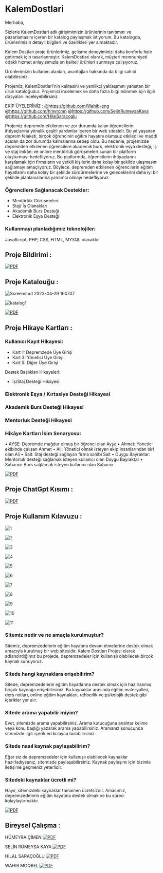 # KalemDostlari

Merhaba,

Sizlerle KalemDostlari adlı girişimimizin ürünlerinin tanıtımını ve pazarlamasını içeren bir katalog paylaşmak istiyorum. Bu katalogda, ürünlerimizin detaylı bilgileri ve özellikleri yer almaktadır.

Kalem Dostları proje ürünlerimiz, gelişme deneyiminizi daha konforlu hale getirmek için tasarlanmıştır. KalemDostlari olarak, müşteri memnuniyeti odaklı hizmet anlayışımızla en kaliteli ürünleri sunmaya çalışıyoruz.

Ürünlerimizin kullanım alanları, avantajları hakkında da bilgi sahibi olabilirsiniz.

Projemiz, KalemDostlari'nin kalitesini ve yenilikçi yaklaşımını yansıtan bir ürün kataloğudur.
Projemizi incelemek ve daha fazla bilgi edinmek için ilgili dosyaları inceleyebilirsiniz

EKİP ÜYELERİMİZ : 
@https://github.com/Wahib-eng @https://github.com/hmyrcmn @https://github.com/SelinRumeysaKaya @https://github.com/HilalSaracoglu

Projemiz depremde etkilenen ve zor durumda kalan öğrencilerin ihtiyaçlarına yönelik
çeşitli yardımlar içeren bir web sitesidir. Bu yıl yaşanan deprem felaketi, birçok
öğrencinin eğitim hayatını olumsuz etkiledi ve maddi açıdan da zor durumda kalmalarına
sebep oldu. Bu nedenle, projemizde depremden etkilenen öğrencilere akademik burs,
elektronik eşya desteği, iş ve staj imkânı ve online mentörlük görüşmeleri sunan bir 
platform oluşturmayı hedefliyoruz. Bu platformda, öğrencilerin ihtiyaçlarını karşılamak
için firmaların ve yetkili kişilerin daha kolay bir şekilde ulaşmasını sağlamayı amaçlıyoruz.
Böylece, depremden etkilenen öğrencilerin eğitim hayatlarını daha kolay bir şekilde sürdürmelerine
ve geleceklerini daha iyi bir şekilde planlamalarına yardımcı olmayı hedefliyoruz. 

### Öğrencilere Sağlanacak Destekler:

- Mentörlük Görüşmeleri
- Staj/ İş Olanakları
- Akademik Burs Desteği
- Elektronik Eşya Desteği

### Kullanmayı planladığımız teknolojiler:
 
 JavaScript, PHP, CSS, HTML, MYSQL olacaktır.



## Proje Bildirimi : 

[![PDF](https://img.shields.io/badge/View-PDF-red)](/1_proje_bildirimi.pdf)


## Proje Katalouğu : 

![Screenshot 2023-04-29 160707](https://user-images.githubusercontent.com/75446834/235304174-a5c64b34-413f-4943-b7f6-229902dbf1ab.png)

![katalog1](https://user-images.githubusercontent.com/75446834/235304475-2c00eefb-0fa2-486e-8de7-512be7dc9b9d.png)


[![PDF](https://img.shields.io/badge/View-PDF-red)](/2_KalemDostlarıProjeKatalougu.pdf)


## Proje Hikaye Kartları :

### Kullanıcı Kayıt Hikayesi:

 - Kart 1: Depremzede Üye Girişi
 - Kart 3: Yönetici Üye Girişi
 - Kart 5: Diğer Üye Girişi

 Destek Başlıkları Hikayeleri:
 -  İş/Staj Desteği Hikayesi
 
### Elektronik Eşya / Kırtasiye Desteği Hikayesi



### Akademik Burs Desteği Hikayesi




### Mentorluk Desteği Hikayesi




### Hikâye Kartları İsim Senaryosu:


• AYŞE: Depremde mağdur olmuş bir öğrenci olan Ayşe
• Ahmet: Yönetici ekibinde çalışan Ahmet
• Ali: Yönetici olmak isteyen ekip insanlarından biri olan Ali
• Sait: Staj desteği sağlayan firma sahibi Sait
• Duygu Bayraktar: Mentorluk desteği sağlamak isteyen kullanıcı olan Duygu
Bayraktar
• Sabancı: Burs sağlamak isteyen kullanıcı olan Sabancı


[![PDF](https://img.shields.io/badge/View-PDF-red)](/3_HikayeKartları.pdf)


## Proje ChatGpt Kısımı : 
[![PDF](https://img.shields.io/badge/View-PDF-red)](/4_ChatGpt.pdf)


## Proje Kullanım Kılavuzu : 


![1](https://user-images.githubusercontent.com/75446834/235306806-7a693f95-7907-4bc5-b49c-9ef9d1535763.png)


![2](https://user-images.githubusercontent.com/75446834/235306813-6379d505-f17f-48a2-91f1-5a60b47abb5a.png)


![3](https://user-images.githubusercontent.com/75446834/235306817-409d9d38-0aff-4cf6-a785-8715f59458dd.png)


![4](https://user-images.githubusercontent.com/75446834/235306823-38d06fe2-8606-45ac-9b31-834f8aae261c.png)


![5](https://user-images.githubusercontent.com/75446834/235306900-33733962-0c12-485c-acd5-28bc4b7de76f.png)

![6](https://user-images.githubusercontent.com/75446834/235307014-52aefd04-8a36-40c6-9336-df9d048fd6c0.png)


![7](https://user-images.githubusercontent.com/75446834/235306850-e845d1fc-1789-40b7-ac76-2db6dae269f0.png)


![8](https://user-images.githubusercontent.com/75446834/235306904-4dfbf98a-aa88-4cb8-9673-33a0058b6ed1.png)


![9](https://user-images.githubusercontent.com/75446834/235306840-2c89db49-271d-44ab-bbaf-17cc9db807b3.png)


![10](https://user-images.githubusercontent.com/75446834/235306844-2d01b29c-d017-44f1-9c9b-7fb472a0ab6f.png)


![11](https://user-images.githubusercontent.com/75446834/235306846-2f7c662b-b8b8-4c7e-92c7-65a5ece6ed75.png)




### Sitemiz nedir ve ne amaçla kurulmuştur?
Sitemiz, depremzedelerin eğitim hayatına devam etmelerine destek olmak amacıyla
kurulmuş bir web sitesidir. Kalem Dostları Projesi olarak adlandırdığımız bu projede,
depremzedeler için kullanışlı olabilecek birçok kaynak sunuyoruz.


### Sitede hangi kaynaklara erişebilirim?
Sitede, depremzedelerin eğitim hayatlarına destek olmak için hazırlanmış birçok
kaynağa erişebilirsiniz. Bu kaynaklar arasında eğitim materyalleri, ders notları, online
eğitim kaynakları, rehberlik ve psikolojik destek gibi içerikler yer alır.



### Sitede arama yapabilir miyim?
Evet, sitemizde arama yapabilirsiniz. Arama kutucuğuna anahtar kelime veya konu
başlığı yazarak arama yapabilirsiniz. Aramanız sonucunda sitemizde ilgili içerikleri
kolayca bulabilirsiniz.


### Sitede nasıl kaynak paylaşabilirim?
Eğer siz de depremzedeler için kullanışlı olabilecek kaynaklar hazırladıysanız,
sitemizde paylaşabilirsiniz. Kaynak paylaşımı için bizimle iletişime geçmeniz
yeterlidir.


### Sitedeki kaynaklar ücretli mi?
Hayır, sitemizdeki kaynaklar tamamen ücretsizdir. Amacımız, depremzedelerin eğitim
hayatına destek olmak ve bu süreci kolaylaştırmaktır.

[![PDF](https://img.shields.io/badge/View-PDF-red)](/5_KalemDostlarıSiteKullanımKılavuzu.pdf)


## Bireysel Çalışma : 
HÜMEYRA ÇİMEN  [![PDF](https://img.shields.io/badge/View-PDF-red)](https://github.com/hmyrcmn/KalemDostlari-1/blob/main/Bireysel%C3%87al%C4%B1%C5%9FmaVizeH%C3%BCmeyra%C3%87imen19360859053.pdf)

SELİN RÜMEYSA KAYA [![PDF](https://img.shields.io/badge/View-PDF-red)](https://github.com/SelinRumeysaKaya/KalemDostlari-1/blob/main/Selinr%C3%BCmeysakaya_20360859025_yaz%C4%B1l%C4%B1mm%C3%BChbireysel%C3%A7al%C4%B1%C5%9Fma%20(1).pdf)

HİLAL SARAÇOĞLU [![PDF](https://img.shields.io/badge/View-PDF-red)](https://github.com/HilalSaracoglu/KalemDostlari_Proje/blob/main/H%C4%B0LAL_SARA%C3%87O%C4%9ELU_21360859147%20(1).pdf)

WAHIB MOQBEL [![PDF](https://img.shields.io/badge/View-PDF-red)](https://github.com/Wahib-eng/KalemDostlari/files/11361440/6-Bireysel_calisma_Wahib_MOQBEL.pdf)


